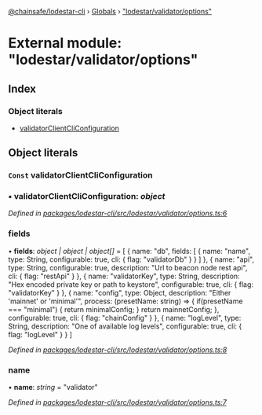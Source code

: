 [@chainsafe/lodestar-cli](../README.md) › [Globals](../globals.md) › ["lodestar/validator/options"](_lodestar_validator_options_.md)

# External module: "lodestar/validator/options"

## Index

### Object literals

* [validatorClientCliConfiguration](_lodestar_validator_options_.md#const-validatorclientcliconfiguration)

## Object literals

### `Const` validatorClientCliConfiguration

### ▪ **validatorClientCliConfiguration**: *object*

*Defined in [packages/lodestar-cli/src/lodestar/validator/options.ts:6](https://github.com/ChainSafe/lodestar/blob/f41191172/packages/lodestar-cli/src/lodestar/validator/options.ts#L6)*

###  fields

• **fields**: *object | object | object[]* = [
    {
      name: "db",
      fields: [
        {
          name: "name",
          type: String,
          configurable: true,
          cli: {
            flag: "validatorDb"
          }
        }
      ]
    },
    {
      name: "api",
      type: String,
      configurable: true,
      description: "Url to beacon node rest api",
      cli: {
        flag: "restApi"
      }
    },
    {
      name: "validatorKey",
      type: String,
      description: "Hex encoded private key or path to keystore",
      configurable: true,
      cli: {
        flag: "validatorKey"
      }
    },
    {
      name: "config",
      type: Object,
      description: "Either 'mainnet' or 'minimal'",
      process: (presetName: string) => {
        if(presetName === "minimal") {
          return minimalConfig;
        }
        return mainnetConfig;
      },
      configurable: true,
      cli: {
        flag: "chainConfig"
      }
    },
    {
      name: "logLevel",
      type: String,
      description: "One of available log levels",
      configurable: true,
      cli: {
        flag: "logLevel"
      }
    }
  ]

*Defined in [packages/lodestar-cli/src/lodestar/validator/options.ts:8](https://github.com/ChainSafe/lodestar/blob/f41191172/packages/lodestar-cli/src/lodestar/validator/options.ts#L8)*

###  name

• **name**: *string* = "validator"

*Defined in [packages/lodestar-cli/src/lodestar/validator/options.ts:7](https://github.com/ChainSafe/lodestar/blob/f41191172/packages/lodestar-cli/src/lodestar/validator/options.ts#L7)*
